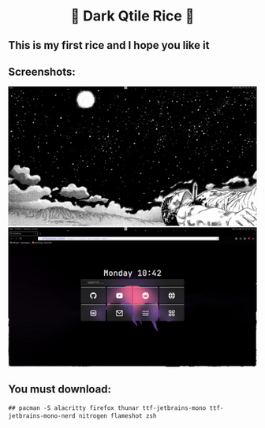 <h1 align="center">🖤 Dark Qtile Rice 🖤</h1>

## This is my first rice and I hope you like it

## Screenshots:
![screenshot 1](https://github.com/sixwerz/Dark-Qtile-Rice/blob/main/screenshot/1.png)
![Screenshot 2](https://github.com/sixwerz/Dark-Qtile-Rice/blob/main/screenshot/2.png)

## You must download:
```
## pacman -S alacritty firefox thunar ttf-jetbrains-mono ttf-jetbrains-mono-nerd nitrogen flameshot zsh
```



